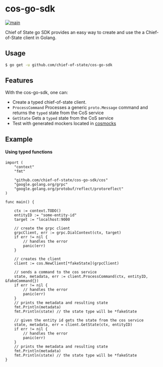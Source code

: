 # cos-go-sdk
[![main](https://github.com/chief-of-state/cos-go-sdk/actions/workflows/main.yml/badge.svg)](https://github.com/chief-of-state/cos-go-sdk/actions/workflows/main.yml)

Chief of State go SDK provides an easy way to create and use the a Chief-of-State client in Golang.

## Usage
```bash
$ go get -u github.com/chief-of-state/cos-go-sdk
```

## Features
With the cos-go-sdk, one can:
- Create a typed chief-of-state client.
- `ProcessCommand` Processes a generic `proto.Message` command and returns the `typed` state from the CoS service
- `GetState` Gets a `typed` state from the CoS service
- Test with generated mockers located in [cosmocks](cosmocks/cospb/chief_of_state/v1/)

## Example
#### Using typed functions

```
import (
	"context"
	"fmt"

	"github.com/chief-of-state/cos-go-sdk/cos"
	"google.golang.org/grpc"
	"google.golang.org/protobuf/reflect/protoreflect"
)

func main() {

	ctx := context.TODO()
	entityID := "some-entity-id"
	target := "localhost:9000

	// create the grpc client
	grpcClient, err := grpc.DialContext(ctx, target)
	if err != nil {
		// handles the error
		panic(err)
	}

	// creates the client
	client := cos.NewClient[*fakeState](grpcClient)

	// sends a command to the cos service
	state, metadata, err := client.ProcessCommand(ctx, entityID, &fakeCommand{})
	if err != nil {
		// handles the error
		panic(err)
	}
	// prints the metadata and resulting state
	fmt.Println(metadata)
	fmt.Println(state) // the state type will be *fakeState

	// given the entity id gets the state from the cos service
	state, metadata, err = client.GetState(ctx, entityID)
	if err != nil {
		// handles the error
		panic(err)
	}
	// prints the metadata and resulting state
	fmt.Println(metadata)
	fmt.Println(state) // the state type will be *fakeState
}
```
